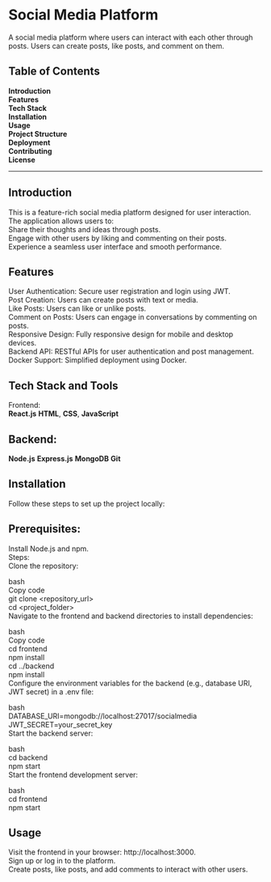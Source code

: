 # Social Media Platform <br/>
A social media platform where users can interact with each other through posts. Users can create posts, like posts, and comment on them.

## Table of Contents <br/>
**Introduction**  <br/>
**Features** <br/>
**Tech Stack** <br/>
**Installation** <br/>
**Usage** <br/>
**Project Structure** <br/>
**Deployment** <br/>
**Contributing** <br/>
**License** <br/>

<hr> 

 ## Introduction <br/>
This is a feature-rich social media platform designed for user interaction. The application allows users to:
 <br/>
Share their thoughts and ideas through posts.  <br/>
Engage with other users by liking and commenting on their posts.  <br/>
Experience a seamless user interface and smooth performance.  <br/>

## Features
User Authentication: Secure user registration and login using JWT.  <br/>
Post Creation: Users can create posts with text or media.  <br/>
Like Posts: Users can like or unlike posts. <br/>
Comment on Posts: Users can engage in conversations by commenting on posts. <br/>
Responsive Design: Fully responsive design for mobile and desktop devices. <br/>
Backend API: RESTful APIs for user authentication and post management. <br/>
Docker Support: Simplified deployment using Docker. <br/>
## Tech Stack and Tools
Frontend: <br/>
**React.js**
 **HTML**, **CSS**, **JavaScript** <br/>
## Backend:   <br/>
**Node.js**
**Express.js**
**MongoDB**
**Git**  <br/>
## Installation <br/>
Follow these steps to set up the project locally: <br/>

## Prerequisites: <br/>
Install Node.js and npm. <br/>
Steps: <br/>
Clone the repository: <br/>

bash <br/>
Copy code <br/>
git clone <repository_url> <br/>
cd <project_folder> <br/>
Navigate to the frontend and backend directories to install dependencies: <br/>

bash <br/>
Copy code <br/>
cd frontend <br/>
npm install <br/>
cd ../backend <br/>
npm install <br/>
Configure the environment variables for the backend (e.g., database URI, JWT secret) in a .env file: <br/>

bash <br/>
DATABASE_URI=mongodb://localhost:27017/socialmedia <br/>
JWT_SECRET=your_secret_key <br/>
Start the backend server: <br/>

bash <br/>
cd backend <br/>
npm start <br/>
Start the frontend development server: <br/>

bash <br/>
cd frontend <br/>
npm start <br/>

## Usage  <br/>
Visit the frontend in your browser: http://localhost:3000. <br/>
Sign up or log in to the platform. <br/>
Create posts, like posts, and add comments to interact with other users. <br/>
         

